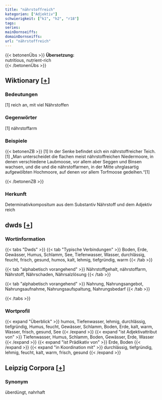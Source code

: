 ```yaml
---
title: "nährstoffreich"
kategorien: ["Adjektiv"]
schwierigkeit: ["k1", "h2", "r18"]
tags:
series:
mainDornseiffs:
domainDornseiffs:
url: "nährstoffreich"
---
```


{{< betonenÜbs >}}
**Übersetzung:**  
nutritious, nutrient-rich  
{{< /betonenÜbs >}}

## Wiktionary [[+](https://de.wiktionary.org/wiki/nährstoffreich)]

### Bedeutungen
[1] reich an, mit viel Nährstoffen  

### Gegenwörter
[1] nährstoffarm  

### Beispiele
{{< betonenZB >}}
[1] In der Senke befindet sich ein nährstoffreicher Teich.  
[1] „Man unterscheidet die flachen meist nährstoffreichen Niedermoore, in denen verschiedene Laubmoose, vor allem aber Seggen und Binsen wachsen, und die und die nährstoffarmen, in der Mitte uhrglasartig aufgewölbten Hochmoore, auf denen vor allem Torfmoose gedeihen.“[1]  

{{< /betonenZB >}}
### Herkunft
Determinativkompositum aus dem Substantiv Nährstoff und dem Adjektiv reich  



## dwds [[+](https://www.dwds.de/wb/nährstoffreich)]

### Wortinformation
{{< tabs "Dwds" >}}
{{< tab "Typische Verbindungen" >}}
Boden, Erde, Gewässer, Humus, Schlamm, See, Tiefenwasser, Wasser, durchlässig, feucht, frisch, gesund, humos, kalt, lehmig, tiefgründig, warm
{{< /tab >}}

{{< tab "alphabetisch vorangehend" >}}
Nährstoffgehalt, nährstoffarm, Nährstoff, Nährschaden, Nährsalzlösung
{{< /tab >}}

{{< tab "alphabetisch vorangehend" >}}
Nahrung, Nahrungsangebot, Nahrungsaufnahme, Nahrungsaufspaltung, Nahrungsbedarf
{{< /tab >}}

{{< /tabs >}}

### Wortprofil
{{< expand "Überblick" >}} humos, Tiefenwasser, lehmig, durchlässig, tiefgründig, Humus, feucht, Gewässer, Schlamm, Boden, Erde, kalt, warm, Wasser, frisch, gesund, See {{< /expand >}}
{{< expand "ist Adjektivattribut von" >}} Tiefenwasser, Humus, Schlamm, Boden, Gewässer, Erde, Wasser {{< /expand >}}
{{< expand "ist Prädikativ von" >}} Erde, Boden {{< /expand >}}
{{< expand "in Koordination mit" >}} durchlässig, tiefgründig, lehmig, feucht, kalt, warm, frisch, gesund {{< /expand >}}

## Leipzig Corpora [[+](https://corpora.uni-leipzig.de/en/res?word=nährstoffreich&corpusId=deu_newscrawl-public_2018)]


### Synonym
überdüngt, nahrhaft


